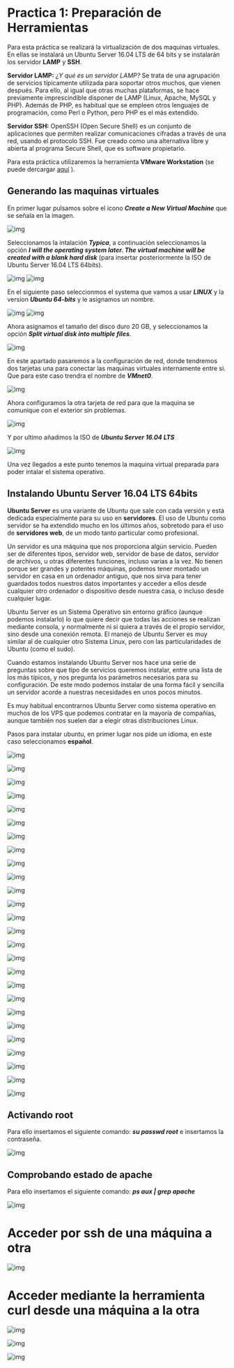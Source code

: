 # Practica 1: Preparación de Herramientas

Para esta práctica se realizará la virtualización de dos maquinas virtuales. En ellas se instalará un Ubuntu Server 16.04 LTS de 64 bits y se instalarán los servidor **LAMP** y **SSH**.

**Servidor LAMP:** *¿Y qué es un servidor LAMP?* Se trata de una agrupación de servicios típicamente utilizada para soportar otros muchos, que vienen después. Para ello, al igual que otras muchas plataformas, se hace previamente imprescindible disponer de LAMP (Linux, Apache, MySQL y PHP). Además de PHP, es habitual que se empleen otros lenguajes de programación, como Perl o Python, pero PHP es el más extendido.

**Servidor SSH:** OpenSSH (Open Secure Shell) es un conjunto de aplicaciones que permiten realizar comunicaciones cifradas a través de una red, usando el protocolo SSH. Fue creado como una alternativa libre y abierta al programa Secure Shell, que es software propietario.

Para esta práctica utilizaremos la herramienta **VMware Workstation** (se puede dercargar [aquí](https://www.vmware.com/es.html) ).

## Generando las maquinas virtuales

En primer lugar pulsamos sobre el icono ***Create a New Virtual Machine*** que se señala en la imagen.

![img](https://github.com/McMayXIII/Servidores-Web-Altas-Prestaciones/blob/master/Pracctica%201/image/img01.png)

Seleccionamos la intalación ***Typica***, a continuación seleccionamos la opción ***I will the operating system later. The virtual machine will be created with a blank hard disk*** (para insertar posteriormente la ISO de Ubuntu Server 16.04 LTS 64bits).

 ![img](https://github.com/McMayXIII/Servidores-Web-Altas-Prestaciones/blob/master/Pracctica%201/image/img02.png) ![img](https://github.com/McMayXIII/Servidores-Web-Altas-Prestaciones/blob/master/Pracctica%201/image/img03.png)

En el siguiente paso seleccionmos el systema que vamos a usar ***LINUX*** y la version ***Ubuntu 64-bits*** y le asignamos un nombre.

 ![img](https://github.com/McMayXIII/Servidores-Web-Altas-Prestaciones/blob/master/Pracctica%201/image/img04.png) ![img](https://github.com/McMayXIII/Servidores-Web-Altas-Prestaciones/blob/master/Pracctica%201/image/img05.png)

Ahora asignamos el tamaño del disco duro 20 GB, y seleccionamos la opción ***Split virtual disk into multiple files***.

![img](https://github.com/McMayXIII/Servidores-Web-Altas-Prestaciones/blob/master/Pracctica%201/image/img06.png)

En este apartado pasaremos a la configuración de red, donde tendremos dos tarjetas una para conectar las maquinas virtuales internamente entre si. Que para este caso trendra el nombre de ***VMnet0***.

![img](https://github.com/McMayXIII/Servidores-Web-Altas-Prestaciones/blob/master/Pracctica%201/image/img07.png)

Ahora configuramos la otra tarjeta de red para que la maquina se comunique con el exterior sin problemas.

![img](https://github.com/McMayXIII/Servidores-Web-Altas-Prestaciones/blob/master/Pracctica%201/image/img08.png)

Y por ultimo añadimos la ISO de ***Ubuntu Server 16.04 LTS***

![img](https://github.com/McMayXIII/Servidores-Web-Altas-Prestaciones/blob/master/Pracctica%201/image/img09.png)

Una vez llegados a este punto tenemos la maquina virtual preparada para poder intalar el sistema operativo.

## Instalando Ubuntu Server 16.04 LTS 64bits

**Ubuntu Server** es una variante de Ubuntu que sale con cada versión y está dedicada especialmente para su uso en **servidores**. El uso de Ubuntu como servidor se ha extendido mucho en los últimos años, sobretodo para el uso de **servidores web**, de un modo tanto particular como profesional.

Un servidor es una máquina que nos proporciona algún servicio. Pueden ser de diferentes tipos, servidor web, servidor de base de datos, servidor de archivos, u otras diferentes funciones, incluso varias a la vez. No tienen porque ser grandes y potentes máquinas, podemos tener montado un servidor en casa en un ordenador antiguo, que nos sirva para tener guardados todos nuestros datos importantes y acceder a ellos desde cualquier otro ordenador o dispositivo desde nuestra casa, o incluso desde cualquier lugar.

Ubuntu Server es un Sistema Operativo sin entorno gráfico (aunque podemos instalarlo) lo que quiere decir que todas las acciones se realizan mediante consola, y normalmente ni si quiera a través de el propio servidor, sino desde una conexión remota. El manejo de Ubuntu Server es muy similar al de cualquier otro Sistema Linux, pero con las particularidades de Ubuntu (como el sudo).

Cuando estamos instalando Ubuntu Server nos hace una serie de preguntas sobre que tipo de servicios queremos instalar, entre una lista de los más típicos, y nos pregunta los parámetros necesarios para su configuración. De este modo podemos instalar de una forma fácil y sencilla un servidor acorde a nuestras necesidades en unos pocos minutos.

Es muy habitual encontrarnos Ubuntu Server como sistema operativo en muchos de los VPS que podemos contratar en la mayoría de compañías, aunque también nos suelen dar a elegir otras distribuciones Linux.

Pasos para instalar ubuntu, en primer lugar nos pide un idioma, en este caso seleccionamos **español**.

![img](https://github.com/McMayXIII/Servidores-Web-Altas-Prestaciones/blob/master/Pracctica%201/image/img10.png)

![img](https://github.com/McMayXIII/Servidores-Web-Altas-Prestaciones/blob/master/Pracctica%201/image/img11.png)

![img](https://github.com/McMayXIII/Servidores-Web-Altas-Prestaciones/blob/master/Pracctica%201/image/img12.png)

![img](https://github.com/McMayXIII/Servidores-Web-Altas-Prestaciones/blob/master/Pracctica%201/image/img13.png)

![img](https://github.com/McMayXIII/Servidores-Web-Altas-Prestaciones/blob/master/Pracctica%201/image/img14.png)

![img](https://github.com/McMayXIII/Servidores-Web-Altas-Prestaciones/blob/master/Pracctica%201/image/img15.png)

![img](https://github.com/McMayXIII/Servidores-Web-Altas-Prestaciones/blob/master/Pracctica%201/image/img16.png)

![img](https://github.com/McMayXIII/Servidores-Web-Altas-Prestaciones/blob/master/Pracctica%201/image/img17.png)

![img](https://github.com/McMayXIII/Servidores-Web-Altas-Prestaciones/blob/master/Pracctica%201/image/img18.png)

![img](https://github.com/McMayXIII/Servidores-Web-Altas-Prestaciones/blob/master/Pracctica%201/image/img19.png)

![img](https://github.com/McMayXIII/Servidores-Web-Altas-Prestaciones/blob/master/Pracctica%201/image/img20.png)

![img](https://github.com/McMayXIII/Servidores-Web-Altas-Prestaciones/blob/master/Pracctica%201/image/img21.png)

![img](https://github.com/McMayXIII/Servidores-Web-Altas-Prestaciones/blob/master/Pracctica%201/image/img22.png)

![img](https://github.com/McMayXIII/Servidores-Web-Altas-Prestaciones/blob/master/Pracctica%201/image/img23.png)

![img](https://github.com/McMayXIII/Servidores-Web-Altas-Prestaciones/blob/master/Pracctica%201/image/img24.png)

![img](https://github.com/McMayXIII/Servidores-Web-Altas-Prestaciones/blob/master/Pracctica%201/image/img25.png)

![img](https://github.com/McMayXIII/Servidores-Web-Altas-Prestaciones/blob/master/Pracctica%201/image/img26.png)

![img](https://github.com/McMayXIII/Servidores-Web-Altas-Prestaciones/blob/master/Pracctica%201/image/img27.png)

![img](https://github.com/McMayXIII/Servidores-Web-Altas-Prestaciones/blob/master/Pracctica%201/image/img28.png)

![img](https://github.com/McMayXIII/Servidores-Web-Altas-Prestaciones/blob/master/Pracctica%201/image/img29.png)

![img](https://github.com/McMayXIII/Servidores-Web-Altas-Prestaciones/blob/master/Pracctica%201/image/img30.png)

![img](https://github.com/McMayXIII/Servidores-Web-Altas-Prestaciones/blob/master/Pracctica%201/image/img31.png)

![img](https://github.com/McMayXIII/Servidores-Web-Altas-Prestaciones/blob/master/Pracctica%201/image/img32.png)

![img](https://github.com/McMayXIII/Servidores-Web-Altas-Prestaciones/blob/master/Pracctica%201/image/img33.png)

![img](https://github.com/McMayXIII/Servidores-Web-Altas-Prestaciones/blob/master/Pracctica%201/image/img35.png)

![img](https://github.com/McMayXIII/Servidores-Web-Altas-Prestaciones/blob/master/Pracctica%201/image/img36.png)

## Activando root ##

Para ello insertamos el siguiente comando: ***su passwd root*** e insertamos la contraseña.

![img](https://github.com/McMayXIII/Servidores-Web-Altas-Prestaciones/blob/master/Pracctica%201/image/img37.png)

## Comprobando estado de apache ##

Para ello insertamos el siguiente comando: ***ps aux | grep apache***

![img](https://github.com/McMayXIII/Servidores-Web-Altas-Prestaciones/blob/master/Pracctica%201/image/img38.png)

# Acceder por ssh de una máquina a otra #

![img](https://github.com/McMayXIII/Servidores-Web-Altas-Prestaciones/blob/master/Pracctica%201/image/img39.png)

# Acceder mediante la herramienta curl desde una máquina a la otra #

![img](https://github.com/McMayXIII/Servidores-Web-Altas-Prestaciones/blob/master/Pracctica%201/image/img40.png)

![img](https://github.com/McMayXIII/Servidores-Web-Altas-Prestaciones/blob/master/Pracctica%201/image/img41.png)

![img](https://github.com/McMayXIII/Servidores-Web-Altas-Prestaciones/blob/master/Pracctica%201/image/img42.png)

